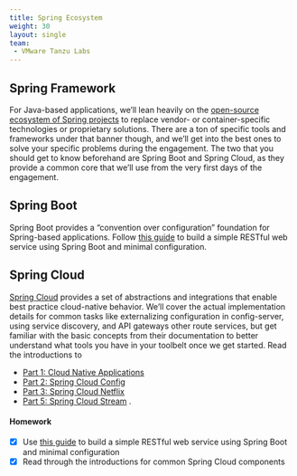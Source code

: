```yaml
---
title: Spring Ecosystem
weight: 30
layout: single
team:
 - VMware Tanzu Labs
---
```


## Spring Framework

For Java-based applications, we’ll lean heavily on the [open-source ecosystem of Spring projects](https://spring.io/) to replace vendor- or container-specific technologies or proprietary solutions. There are a ton of specific tools and frameworks under that banner though, and we’ll get into the best ones to solve your specific problems during the engagement. The two that you should get to know beforehand are Spring Boot and Spring Cloud, as they provide a common core that we’ll use from the very first days of the engagement.

## Spring Boot
Spring Boot provides a “convention over configuration” foundation for Spring-based applications. Follow [this guide](https://spring.io/guides/gs/spring-boot/) to build a simple RESTful web service using Spring Boot and minimal configuration.

## Spring Cloud

[Spring Cloud](http://projects.spring.io/spring-cloud/) provides a set of abstractions and integrations that enable best practice cloud-native behavior. We’ll cover the actual implementation details for common tasks like externalizing configuration in config-server, using service discovery, and API gateways other route services, but get familiar with the basic concepts from their documentation to better understand what tools you have in your toolbelt once we get started. Read the introductions to
* [Part 1: Cloud Native Applications](http://cloud.spring.io/spring-cloud-static/Finchley.SR1/single/spring-cloud.html#_cloud_native_applications)
* [Part 2: Spring Cloud Config](http://cloud.spring.io/spring-cloud-static/Finchley.SR1/single/spring-cloud.html#_spring_cloud_config)
* [Part 3: Spring Cloud Netflix](http://cloud.spring.io/spring-cloud-static/Finchley.SR1/single/spring-cloud.html#_spring_cloud_netflix) 
* [Part 5: Spring Cloud Stream](http://cloud.spring.io/spring-cloud-static/Finchley.SR1/single/spring-cloud.html#_spring_cloud_stream) .



#### Homework

- [x] Use [this guide](https://spring.io/guides/gs/spring-boot/) to build a simple RESTful web service using Spring Boot and minimal configuration
- [x] Read through the introductions for common Spring Cloud components
